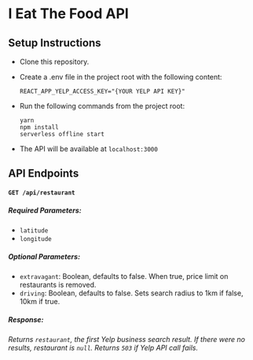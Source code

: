 # I Eat The Food API

## Setup Instructions

* Clone this repository.
* Create a .env file in the project root with the following content:
  ```
  REACT_APP_YELP_ACCESS_KEY="{YOUR YELP API KEY}"
  ```
* Run the following commands from the project root:

  ```
  yarn
  npm install
  serverless offline start
  ```
* The API will be available at `localhost:3000`

## API Endpoints

#### `GET /api/restaurant`

##### Required Parameters:

* `latitude`
* `longitude`

##### Optional Parameters:

* `extravagant`: Boolean, defaults to false. When true, price limit on restaurants is removed.
* `driving`: Boolean, defaults to false. Sets search radius to 1km if false, 10km if true.

##### Response:

_Returns `restaurant`, the first Yelp business search result. If there were no results, restaurant is `null`. Returns `503` if Yelp API call fails._
